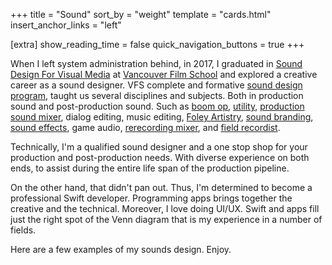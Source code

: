 +++
title = "Sound"
sort_by = "weight"
template = "cards.html"
insert_anchor_links = "left"

[extra]
show_reading_time = false
quick_navigation_buttons = true
+++

When I left system administration behind, in 2017, I graduated in [Sound Design
For Visual Media](https://vfs.edu/programs/sound-design) at [Vancouver Film
School](https://vfs.edu/about-vfs) and explored a creative career as a sound
designer. VFS complete and formative [sound design
program](https://vfs.edu/programs/sound-design), taught us several disciplines
and subjects. Both in production sound and post-production sound. Such as [boom
op](https://en.wikipedia.org/wiki/Boom_operator_(media)),
[utility](https://en.wikipedia.org/wiki/Utility_sound_technician), [production
sound mixer](https://en.wikipedia.org/wiki/Production_sound_mixer), dialog
editing, music editing, [Foley
Artistry](https://en.wikipedia.org/wiki/Foley_(filmmaking)), [sound
branding](https://en.wikipedia.org/wiki/Sound_trademark), [sound
effects](https://en.wikipedia.org/wiki/Sound_design), game audio, [rerecording
mixer](https://en.wikipedia.org/wiki/Re-recording_mixer), and [field
recordist](https://en.wikipedia.org/wiki/Field_recording).

Technically, I'm a qualified sound designer and a one stop shop for your
production and post-production needs. With diverse experience on both ends, to
assist during the entire life span of the production pipeline.

On the other hand, that didn't pan out. Thus, I'm determined to become a
professional Swift developer. Programming apps brings together the creative and
the technical. Moreover, I love doing UI/UX. Swift and apps fill just the right
spot of the Venn diagram that is my experience in a number of fields.

Here are a few examples of my sounds design. Enjoy.
